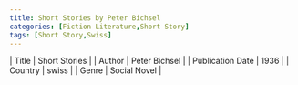 ```yaml
---
title: Short Stories by Peter Bichsel
categories: [Fiction Literature,Short Story]
tags: [Short Story,Swiss]
---
```

        
| Title | Short Stories  |
| Author |  Peter Bichsel  |
| Publication Date | 1936   |
| Country | swiss |
| Genre | Social Novel  |
        